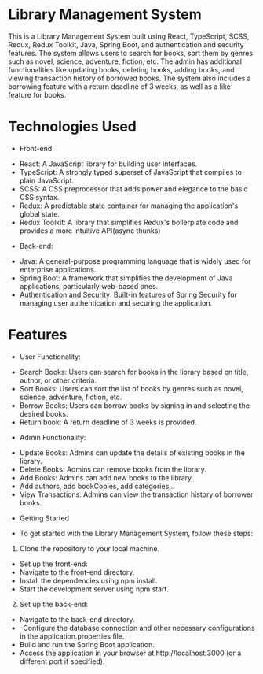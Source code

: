 # Library Management System
This is a Library Management System built using React, TypeScript, SCSS, Redux, Redux Toolkit, Java, Spring Boot, and authentication and security features. The system allows users to search for books, sort them by genres such as novel, science, adventure, fiction, etc. The admin has additional functionalities like updating books, deleting books, adding books, and viewing transaction history of borrowed books. The system also includes a borrowing feature with a return deadline of 3 weeks, as well as a like feature for books.

# Technologies Used

* Front-end:
- React: A JavaScript library for building user interfaces.
- TypeScript: A strongly typed superset of JavaScript that compiles to plain JavaScript.
- SCSS: A CSS preprocessor that adds power and elegance to the basic CSS syntax.
- Redux: A predictable state container for managing the application's global state.
- Redux Toolkit: A library that simplifies Redux's boilerplate code and provides a more intuitive API(async thunks)

*  Back-end:
- Java: A general-purpose programming language that is widely used for enterprise applications.
- Spring Boot: A framework that simplifies the development of Java applications, particularly web-based ones.
- Authentication and Security: Built-in features of Spring Security for managing user authentication and securing the application.

# Features

* User Functionality:

- Search Books: Users can search for books in the library based on title, author, or other criteria.
- Sort Books: Users can sort the list of books by genres such as novel, science, adventure, fiction, etc.
- Borrow Books: Users can borrow books by signing in and selecting the desired books.
-  Return book: A return deadline of 3 weeks is provided.

* Admin Functionality:

- Update Books: Admins can update the details of existing books in the library.
- Delete Books: Admins can remove books from the library.
- Add Books: Admins can add new books to the library.
- Add authors, add bookCopies, add categories,..
- View Transactions: Admins can view the transaction history of borrower books.

* Getting Started

- To get started with the Library Management System, follow these steps:

1. Clone the repository to your local machine.
- Set up the front-end:
- Navigate to the front-end directory.
- Install the dependencies using npm install.
- Start the development server using npm start.
2. Set up the back-end:
- Navigate to the back-end directory.
- -Configure the database connection and other necessary configurations in the application.properties file.
- Build and run the Spring Boot application.
- Access the application in your browser at http://localhost:3000 (or a different port if specified).